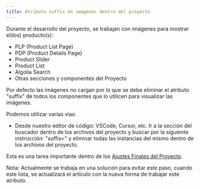 ```yaml
---
title: Atributo suffix en imágenes dentro del proyecto
---
```


Durante el desarrollo del proyecto, se trabajan con imágenes para mostrar el(los) producto(s):

- PLP (Product List Page)
- PDP (Product Details Page)
- Product Slider
- Product List
- Algolia Search
- Otras secciones y componentes del Proyecto

Por defecto las imágenes no cargan por lo que se debe eliminar el atributo "suffix" de todos los componentes que lo utilicen para visualizar las imágenes.

Podemos utilizar varias vías:

- Desde nuestro editor de código: VSCode, Cursor, etc. Ir a la sección del buscador dentro de los archivos del proyecto y buscar por la siguiente instrucción: "suffix=" y eliminar todas las instancias del mismo dentro de los archivos del proyecto.

Esta es una tarea importante dentro de los [Ajustes Finales del Proyecto](/development/frontend/b2c/final-adjusment).

Nota: Actualmente se trabaja en una solución para evitar este paso, cuando este lista, se actualizará el artículo con la nueva forma de trabajar este atributo.
